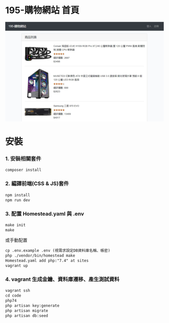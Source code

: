# 195-購物網站 首頁
![首頁](Shopping.jpg)

# 安裝

### 1. 安裝相關套件
```
composer install
```

### 2. 編譯前端(CSS & JS)套件
```
npm install
npm run dev
```

### 3. 配置 Homestead.yaml 與 .env
```
make init
make
```
或手動配置
```
cp .env.example .env (視需求設定DB資料庫名稱、帳密)
php ./vendor/bin/homestead make
Homestead.yaml add php:"7.4" at sites
vagrant up
```

### 4. vagrant 生成金鑰、資料庫遷移、產生測試資料
```
vagrant ssh
cd code
php74
php artisan key:generate
php artisan migrate
php artisan db:seed
```

